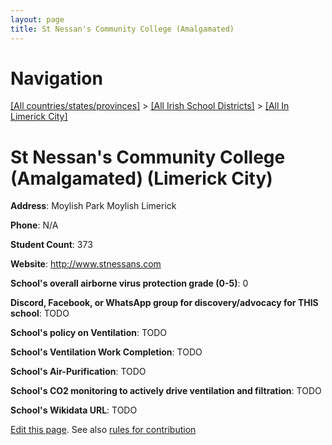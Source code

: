 ```yaml
---
layout: page
title: St Nessan's Community College (Amalgamated)
---
```

# Navigation

[[All countries/states/provinces]](../../..) > [[All Irish School Districts]](../..) > [[All In Limerick City]](..)

# St Nessan's Community College (Amalgamated) (Limerick City)

**Address**: Moylish Park Moylish Limerick

**Phone**: N/A

**Student Count**: 373

**Website**: <http://www.stnessans.com>

**School's overall airborne virus protection grade (0-5)**: 0

**Discord, Facebook, or WhatsApp group for discovery/advocacy for THIS school**: TODO

**School's policy on Ventilation**: TODO

**School's Ventilation Work Completion**: TODO

**School's Air-Purification**: TODO

**School's CO2 monitoring to actively drive ventilation and filtration**: TODO

**School's Wikidata URL**: TODO


[Edit this page](https://github.com/ventilate-schools/Ireland/edit/main/./Limerick_City/St_Nessan's_Community_College_(Amalgamated).md). See also [rules for contribution](../../../contribution-rules/)